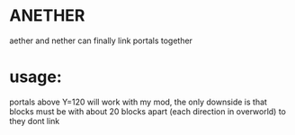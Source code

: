 # ANETHER

aether and nether can finally link portals together

# usage: 

portals above Y=120 will work with my mod, the only downside is that blocks must
be with about 20 blocks apart (each direction in overworld) to they dont link

